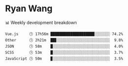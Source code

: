 # Ryan Wang

 <!-- waka-box start -->
📊 Weekly development breakdown
```text
Vue.js     🕓 17h56m ████████████████████░░░░░░░ 74.2%
Other      🕓 2h21m  ██▋░░░░░░░░░░░░░░░░░░░░░░░░  9.8%
JSON       🕓 58m    █░░░░░░░░░░░░░░░░░░░░░░░░░░  4.0%
SCSS       🕓 53m    █░░░░░░░░░░░░░░░░░░░░░░░░░░  3.7%
JavaScript 🕓 50m    ▉░░░░░░░░░░░░░░░░░░░░░░░░░░  3.5%
```
<!-- Powered by https://github.com/YouEclipse/waka-box-go . -->
<!-- waka-box end -->